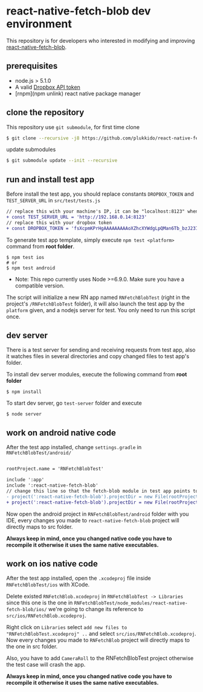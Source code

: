 # react-native-fetch-blob dev environment

This repository is for developers who interested in modifying and improving [react-native-fetch-blob](https://github.com/wkh237/react-native-fetch-blob).

## prerequisites
- node.js > 5.1.0
- A valid [Dropbox API token](https://www.dropbox.com/developers)
- [rnpm](npm unlink) react native package manager

## clone the repository

This repository use `git submodule`, for first time clone

```sh
$ git clone --recursive -j8 https://github.com/plukkido/react-native-fetch-blob-dev.git
```

update submodules 

```sh
$ git submodule update --init --recursive
```

## run and install test app

Before install the test app, you should replace constants `DROPBOX_TOKEN` and `TEST_SERVER_URL` in `src/test/tests.js`

```diff
// replace this with your machine's IP, it can be "localhost:8123" when using simulator
+ const TEST_SERVER_URL = 'http://192.168.0.14:8123'                                                                                     
// replace this with your dropbox token
+ const DROPBOX_TOKEN = 'fsXcpmKPrHgAAAAAAAAAoXZhcXYWdgLpQMan6Tb_bzJ237DXhgQSev12hA-gUXt4'                                          
```

To generate test app template, simply execute `npm test <platform>` command from **root folder**.

```shell
$ npm test ios
# or
$ npm test android
```
* Note: This repo currently uses Node >=6.9.0. Make sure you have a compatible version.


The script will initialize a new RN app named `RNFetchBlobTest` (right in the project's `/RNFetchBlobTest` folder), it will also launch the test app by the `platform` given, and a nodejs server for test. You only need to run this script once.

## dev server

There is a test server for sending and receiving requests from test app, also it watches files in several directories and copy changed files to test app's folder. 

To install dev server modules, execute the following command from **root folder**

```shell
$ npm install 
```

To start dev server, go `test-server` folder and execute

```shell
$ node server
```

## work on android native code

After the test app installed, change `settings.gradle` in `RNFetchBlobTest/android/` 

```diff

rootProject.name = 'RNFetchBlobTest'

include ':app'
include ':react-native-fetch-blob'
// change this line so that the fetch-blob module in test app points to android project in src folder
- project(':react-native-fetch-blob').projectDir = new File(rootProject.projectDir, '../node_modules/react-native-fetch-blob/android')                         
+ project(':react-native-fetch-blob').projectDir = new File(rootProject.projectDir, '../../src/android')                         

```

Now open the android project in `RNFetchBlobTest/android` folder with you IDE, every changes you made to `react-native-fetch-blob` project will directly maps to src folder.

**Always keep in mind, once you changed native code you have to recompile it otherwise it uses the same native executables.**

## work on ios native code

After the test app installed, open the `.xcodeproj` file inside `RNFetchBlobTest/ios` with XCode.

Delete existed `RNFetchBlob.xcodeproj` in `RNFetchBlobTest -> Libraries` since this one is the one in `RNFetchBlobTest/node_modules/react-native-fetch-blob/ios/` we're going to change its reference to `src/ios/RNFetchBlob.xcodeproj`.

Right click on `Libraries` select `add new files to "RNFetchBlobTest.xcodeproj" ..` and select `src/ios/RNFetchBlob.xcodeproj`. Now every changes you made to `RNFetchBlob` project will directly maps to the one in src folder.

Also, you have to add `CameraRoll` to the RNFetchBlobTest project otherwise the test case will crash the app.

**Always keep in mind, once you changed native code you have to recompile it otherwise it uses the same native executables.**
